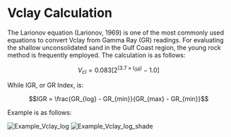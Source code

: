 # Vclay Calculation

The Larionov equation (Larionov, 1969) is one of the most commonly used equations to convert Vclay from Gamma Ray (GR) readings. For evaluating the shallow unconsolidated sand in the Gulf Coast region, the young rock method is frequently employed. The calculation is as follows:

```math
V_{cl} = 0.083[2^{(3.7 \times I_{GR})} - 1.0]
```

While IGR, or GR Index, is:

```math
IGR = \frac{GR_{log} - GR_{min}}{GR_{max} - GR_{min}}
```

Example is as follows:

![Example_Vclay_log](https://github.com/ihfaruqi/Vclay-Calculation/assets/173105583/56bf90ed-a880-4bdb-87df-9ecd21023fe4)
![Example_Vclay_log_shade](https://github.com/ihfaruqi/Vclay-Calculation/assets/173105583/45ebfbae-9986-4d7e-b8f4-13b1c32bbdac)
